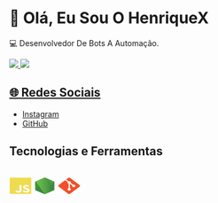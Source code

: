 # 👋 Olá, Eu Sou O HenriqueX
💻 Desenvolvedor De Bots A Automação. 

<div>
<a href="https://github.com/HenryqueX">
<img loading="lazy" height="180em" src="https://github-readme-stats.vercel.app/api/top-langs/?username=HenryqueX&layout=compact&langs_count=7&theme=dracula"/>
<img loading="lazy" height="180em" src="https://github-readme-stats.vercel.app/api?username=HenryqueX&show_icons=true&theme=dracula&include_all_commits=true&count_private=true"/>
</div>

## 🌐 Redes Sociais
- [Instagram](https://www.instagram.com/tenxhenriquex)
- [GitHub](https://github.com/HenryqueX)

## Tecnologias e Ferramentas
<div style="display: inline_block"><br>
  <img align="center" alt="Henrique-Js" height="30" width="40" src="https://raw.githubusercontent.com/devicons/devicon/master/icons/javascript/javascript-plain.svg">
  <img align="center" alt="Henrique-Node" height="30" width="40" src="https://raw.githubusercontent.com/devicons/devicon/master/icons/nodejs/nodejs-original.svg">
  <img align="center" alt="Henrique-Git" height="30" width="40" src="https://raw.githubusercontent.com/devicons/devicon/master/icons/git/git-original.svg">
</div>